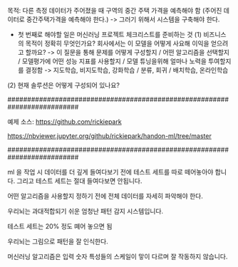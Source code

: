 목적: 다른 측정 데이터가 주어졌을 때 구역의 중간 주택 가격을 예측해야 함 (주어진 데이터로 중간주택가격을 예측해야 한다.)
    -> 그러기 위해서 시스템을 구축해야 한다.


* 첫 번째로 해야할 일은 머신러닝 프로젝트 체크리스트를 준비하는 것
(1) 비즈니스의 목적이 정확히 무엇인가요?
    회사에서는 이 모델을 어떻게 사요해 이익을 얻으려고 할까요?
    -> 이 질문을 통해 문제를 어떻게 구성할지 / 어떤 알고리즘을 선택할지 / 모델평가에 어떤 성능 지표를 사용할지 / 모델 튜닝을위해 얼마나 노력을 투여할지를 결정함
        -> 지도학습, 비지도학습, 강화학습 / 분류, 회귀 / 배치학습, 온라인학습

(2) 현재 솔루션은 어떻게 구성되어 있나요?

##########################################################################

예제 소스:
https://github.com/rickiepark

https://nbviewer.jupyter.org/github/rickiepark/handon-ml/tree/master

##########################################################################

ml 을 작업 시 데이터를 더 깊게 들여다보기 전에 테스트 세트를 따로 떼어놓아야 합니다. 그리고 테스트 세트는 절대 들여다보면 안됩니다.

어떤 알고리즘을 사용할지 정하기 전에 전체 데이터를 자세히 파악해야 한다.

우리뇌는 과대적합되기 쉬운 엄청난 패턴 감지 시스템입니다.

테스트 세트는 20% 정도 뗴어 놓으면 됨

우리뇌는 그림으로 패턴을 잘 인식한다.

머신러닝 알고리즘은 입력 숫자 특성들의 스케일이 맣이 다르며 잘 작동하지 않습니다.